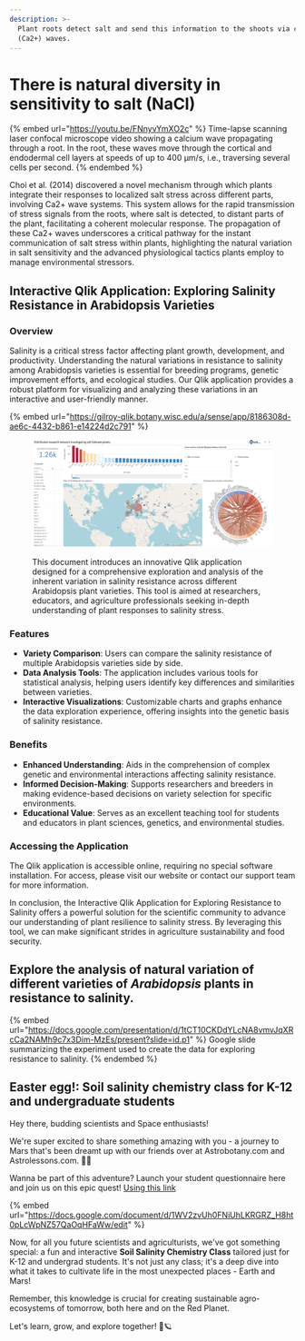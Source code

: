 ```yaml
---
description: >-
  Plant roots detect salt and send this information to the shoots via calcium
  (Ca2+) waves.
---
```


# There is natural diversity in sensitivity to salt (NaCl)

{% embed url="https://youtu.be/FNnyvYmXO2c" %}
Time-lapse scanning laser confocal microscope video showing a calcium wave propagating through a root. In the root, these waves move through the cortical and endodermal cell layers at speeds of up to 400 µm/s, i.e., traversing several cells per second.
{% endembed %}



Choi et al. (2014) discovered a novel mechanism through which plants integrate their responses to localized salt stress across different parts, involving Ca2+ wave systems. This system allows for the rapid transmission of stress signals from the roots, where salt is detected, to distant parts of the plant, facilitating a coherent molecular response. The propagation of these Ca2+ waves underscores a critical pathway for the instant communication of salt stress within plants, highlighting the natural variation in salt sensitivity and the advanced physiological tactics plants employ to manage environmental stressors.



## Interactive Qlik Application: Exploring Salinity Resistance in Arabidopsis Varieties

### Overview

Salinity is a critical stress factor affecting plant growth, development, and productivity. Understanding the natural variations in resistance to salinity among Arabidopsis varieties is essential for breeding programs, genetic improvement efforts, and ecological studies. Our Qlik application provides a robust platform for visualizing and analyzing these variations in an interactive and user-friendly manner.

{% embed url="https://gilroy-qlik.botany.wisc.edu/a/sense/app/8186308d-ae6c-4432-b861-e14224d2c791" %}

<figure><img src=".gitbook/assets/image (14) (1).png" alt=""><figcaption><p>This document introduces an innovative Qlik application designed for a comprehensive exploration and analysis of the inherent variation in salinity resistance across different Arabidopsis plant varieties. This tool is aimed at researchers, educators, and agriculture professionals seeking in-depth understanding of plant responses to salinity stress.</p></figcaption></figure>

### Features

* **Variety Comparison**: Users can compare the salinity resistance of multiple Arabidopsis varieties side by side.
* **Data Analysis Tools**: The application includes various tools for statistical analysis, helping users identify key differences and similarities between varieties.
* **Interactive Visualizations**: Customizable charts and graphs enhance the data exploration experience, offering insights into the genetic basis of salinity resistance.



### Benefits

* **Enhanced Understanding**: Aids in the comprehension of complex genetic and environmental interactions affecting salinity resistance.
* **Informed Decision-Making**: Supports researchers and breeders in making evidence-based decisions on variety selection for specific environments.
* **Educational Value**: Serves as an excellent teaching tool for students and educators in plant sciences, genetics, and environmental studies.

### Accessing the Application

The Qlik application is accessible online, requiring no special software installation. For access, please visit our website or contact our support team for more information.

In conclusion, the Interactive Qlik Application for Exploring Resistance to Salinity offers a powerful solution for the scientific community to advance our understanding of plant resilience to salinity stress. By leveraging this tool, we can make significant strides in agriculture sustainability and food security.



## Explore the analysis of natural variation of different varieties of _Arabidopsis_ plants in resistance to salinity. <a href="#h.b8tv80yct8vu_l" id="h.b8tv80yct8vu_l"></a>

{% embed url="https://docs.google.com/presentation/d/1tCT10CKDdYLcNA8vmvJqXRcCa2NAMh9c7x3Dim-MzEs/present?slide=id.p1" %}
Google slide summarizing the experiment used to create the data for exploring resistance to salinity.
{% endembed %}

## Easter egg!: Soil salinity chemistry class for K-12 and undergraduate students <a href="#h.f3uaja2xugep_l" id="h.f3uaja2xugep_l"></a>

Hey there, budding scientists and Space enthusiasts!

We're super excited to share something amazing with you - a journey to Mars that's been dreamt up with our friends over at Astrobotany.com and Astrolessons.com. 🚀🌿

Wanna be part of this adventure? Launch your student questionnaire here and join us on this epic quest! [Using this link](https://docs.google.com/document/d/1WV2zvUh0FNiUhLKRGRZ\_H8ht0pLcWpNZ57QaOqHFaWw/edit)

{% embed url="https://docs.google.com/document/d/1WV2zvUh0FNiUhLKRGRZ_H8ht0pLcWpNZ57QaOqHFaWw/edit" %}

Now, for all you future scientists and agriculturists, we've got something special: a fun and interactive **Soil Salinity Chemistry Class** tailored just for K-12 and undergrad students. It's not just any class; it's a deep dive into what it takes to cultivate life in the most unexpected places - Earth and Mars!

Remember, this knowledge is crucial for creating sustainable agro-ecosystems of tomorrow, both here and on the Red Planet.

Let's learn, grow, and explore together! 🌱🪐

<figure><img src="https://lh3.googleusercontent.com/proxy/SFP3tSM9750tWvh3JaAeZRP3LY9wECYQVMWh4UQwO1BfErajJqVAY41ssgIWEnEN4SmLKHJF8r6W0DJE5Iabsmau-oSmT4Y2elnlKUIywW0m1vqwJDJZtjTPFn4D-AiTn0vxxYTJdaJpecTvUTh2qjgn61y8tknjcdmERxye4yoJ_5q9FpKWuY-AI3LIWnVEo7CnuEaN3A" alt=""><figcaption></figcaption></figure>

#### &#x20; <a href="#h.s_quqa2v_w3ldf_l" id="h.s_quqa2v_w3ldf_l"></a>
